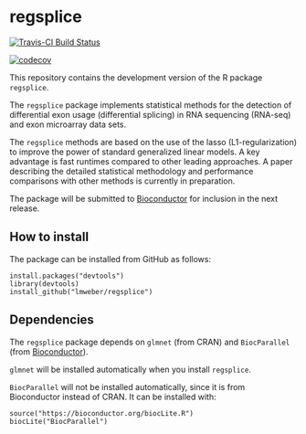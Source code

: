# regsplice

[![Travis-CI Build Status](https://travis-ci.org/lmweber/regsplice.svg?branch=master)](https://travis-ci.org/lmweber/regsplice)

[![codecov](https://codecov.io/gh/lmweber/regsplice/branch/master/graph/badge.svg)](https://codecov.io/gh/lmweber/regsplice)


This repository contains the development version of the R package `regsplice`.

The `regsplice` package implements statistical methods for the detection of differential exon usage (differential splicing) in RNA sequencing (RNA-seq) and exon microarray data sets.

The `regsplice` methods are based on the use of the lasso (L1-regularization) to improve the power of standard generalized linear models. A key advantage is fast runtimes compared to other leading approaches. A paper describing the detailed statistical methodology and performance comparisons with other methods is currently in preparation.

The package will be submitted to [Bioconductor](http://bioconductor.org/) for inclusion in the next release.


## How to install

The package can be installed from GitHub as follows:

```{r}
install.packages("devtools")
library(devtools)
install_github("lmweber/regsplice")
```


## Dependencies

The `regsplice` package depends on `glmnet` (from CRAN) and `BiocParallel` (from [Bioconductor](http://bioconductor.org/)).

`glmnet` will be installed automatically when you install `regsplice`.

`BiocParallel` will not be installed automatically, since it is from Bioconductor instead of CRAN. It can be installed with:

```{r}
source("https://bioconductor.org/biocLite.R")
biocLite("BiocParallel")
```

